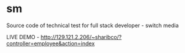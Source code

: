 # sm
Source code of technical test for full stack developer - switch media

LIVE DEMO - http://129.121.2.206/~sharibco/?controller=employee&action=index
